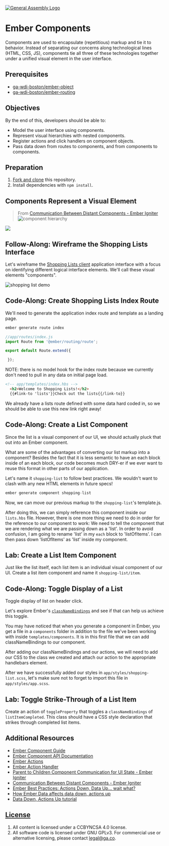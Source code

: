 [![General Assembly Logo](https://camo.githubusercontent.com/1a91b05b8f4d44b5bbfb83abac2b0996d8e26c92/687474703a2f2f692e696d6775722e636f6d2f6b6538555354712e706e67)](https://generalassemb.ly/education/web-development-immersive)

# Ember Components

Components are used to encapsulate (repetitious) markup and tie it to behavior.
Instead of separating our concerns along technological lines (HTML, CSS, JS),
components tie all three of these technologies together under a unified visual
element in the user interface.

## Prerequisites

- [ga-wdi-boston/ember-object](https://git.generalassemb.ly/ga-wdi-boston/ember-object)
- [ga-wdi-boston/ember-routing](https://git.generalassemb.ly/ga-wdi-boston/ember-routing)

## Objectives

By the end of this, developers should be able to:

- Model the user interface using components.
- Represent visual hierarchies with nested components.
- Register actions and click handlers on component objects.
- Pass data down from routes to components, and from components to components.

## Preparation

1. [Fork and clone](https://git.generalassemb.ly/ga-wdi-boston/meta/wiki/ForkAndClone)
    this repository.
1. Install dependencies with `npm install`.

## Components Represent a Visual Element

> From [Communication Between Distant Components - Ember Igniter](http://emberigniter.com/communication-between-distant-components/)
![component hierarchy](https://cloud.githubusercontent.com/assets/388761/12339386/dc1cc062-bae2-11e5-85be-ae33da715b2c.png)

![](https://i.stack.imgur.com/sV364.png)

## Follow-Along: Wireframe the Shopping Lists Interface

Let's wireframe the [Shopping Lists
client](https://git.generalassemb.ly/ga-wdi-boston/listr-client) application
interface with a focus on identifying different logical interface elements.
We'll call these visual elements "components".

![shopping list demo](https://cloud.githubusercontent.com/assets/388761/12339395/e809372a-bae2-11e5-8073-89bcee5a7351.png)

## Code-Along: Create Shopping Lists Index Route

We'll need to generate the application index route and template as a landing page.

```js
ember generate route index
```

```js
//app/routes/index.js
import Route from '@ember/routing/route';

export default Route.extend({

 });
```

NOTE: there is no model hook for the index route because we currently don't need to pull in any data on initial page load.

```html
<!-- app/templates/index.hbs -->
  <h2>Welcome to Shopping Lists!</h2>
  {{#link-to 'lists'}}Check out the lists{{/link-to}}
```

We already have a lists route defined with some data hard coded in, so we
should be able to use this new link right away!

## Code-Along: Create a List Component

Since the list is a visual component of our UI, we should actually pluck that
out into an Ember component.

What are some of the advantages of converting our list markup into a component?
Besides the fact that it is less semantic to have an each block inside of an
each block, our code becomes much DRY-er if we ever want to reuse this format
in other parts of our application.

Let's name it `shopping-list` to follow best practices. We wouldn't want to clash
with any new HTML elements in future specs!

```js
ember generate component shopping-list
```

Now, we can move our previous markup to the `shopping-list`'s template.js.

After doing this, we can simply reference this component inside our `lists.hbs`
file. However, there is one more thing we need to do in order for the reference
to our component to work: We need to tell the component that we are rendering
what we are passing down as a 'list'. In order to avoid confusion, I am going
to rename 'list' in my `each` block to 'listOfItems'. I can then pass down
'listOfItems' as 'list' inside my component.

## Lab: Create a List Item Component

Just like the list itself, each list item is an individual visual component of
our UI. Create a list item component and name it `shopping-list/item`.

## Code-Along: Toggle Display of a List

Toggle display of list on header click.

Let's explore Ember's [`classNameBindings`](https://guides.emberjs.com/v2.18.0/components/customizing-a-components-element/)
and see if that can help us achieve this toggle.

You may have noticed that when you generate a component in Ember, you get a
file in a `components` folder in addition to the file we've been working with
inside `templates/components`. It is in this first file that we can add
classNameBindings to our component.

After adding our classNameBindings and our actions, we will need to add our CSS
to the class we created and attach our action to the appropriate handlebars
element.

After we have successfully added our styles in `app/styles/shopping-list.scss`, let's
make sure not to forget to import this file in `app/styles/app.scss`.

## Lab: Toggle Strike-Through of a List Item

Create an action of `toggleProperty` that toggles a `classNameBindings` of
`listItemCompleted`. This class should have a CSS style declaration that
strikes through completed list items.

## Additional Resources

- [Ember Component Guide](https://guides.emberjs.com/v2.18.0/components/defining-a-component/)
- [Ember Component API Documentation](https://emberjs.com/api/classes/Ember.Component.html)
- [Ember Actions](https://guides.emberjs.com/v2.18.0/templates/actions/)
- [Ember Action Handler](http://emberjs.com/api/classes/Ember.ActionHandler.html#method_send)
- [Parent to Children Component Communication for UI State - Ember Igniter](http://emberigniter.com/parent-to-children-component-communication/)
- [Communication Between Distant Components - Ember Igniter](http://emberigniter.com/communication-between-distant-components/)
- [Ember Best Practices: Actions Down, Data Up... wait what?](https://dockyard.com/blog/2015/10/14/best-practices-data-down-actions-up)
- [How Ember Data affects data down, actions up](http://www.samselikoff.com/blog/how-ember-data-affects-data-down-actions-up/)
- [Data Down, Actions Up tutorial](https://emberigniter.com/getting-started-ember-cli-data-down-actions-up-tutorial/)

## [License](LICENSE)

1.  All content is licensed under a CC­BY­NC­SA 4.0 license.
1.  All software code is licensed under GNU GPLv3. For commercial use or
    alternative licensing, please contact legal@ga.co.
